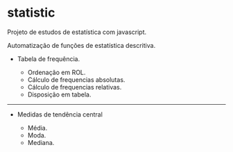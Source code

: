 # statistic
Projeto de estudos de estatística com javascript.

Automatização de funções de estatística descritiva.

<ul>
<li>Tabela de frequência.</li>
  <ul>
    <li>Ordenação em ROL.</li>
    <li>Cálculo de frequencias absolutas.</li>
    <li>Cálculo de frequencias relativas.</li>
    <li>Disposição em tabela.</li>
  </ul>
</ul>

<hr>

<ul>
<li>Medidas de tendência central</li>
  <ul>
    <li>Média.</li>
    <li>Moda.</li>
    <li>Mediana.</li>
  </ul>
</ul>
